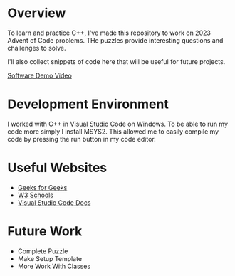 # Overview

To learn and practice C++, I've made this repository to work on 2023 Advent of Code problems. THe puzzles provide interesting questions and challenges to solve.

I'll also collect snippets of code here that will be useful for future projects.

[Software Demo Video](http://youtube.link.goes.here)

# Development Environment

I worked with C++ in Visual Studio Code on Windows. To be able to run my code more simply I install MSYS2. This allowed me to easily compile my code by pressing the run button in my code editor.

# Useful Websites

- [Geeks for Geeks](https://www.geeksforgeeks.org/c-plus-plus/?ref=shm)
- [W3 Schools](https://www.w3schools.com/cpp/)
- [Visual Studio Code Docs](https://code.visualstudio.com/docs/languages/cpp)

# Future Work

- Complete Puzzle
- Make Setup Template
- More Work With Classes